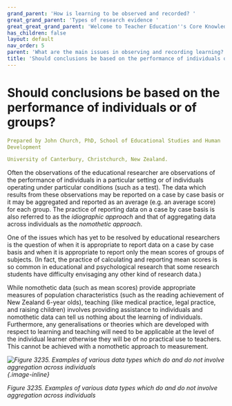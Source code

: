 ```yaml
---
grand_parent: 'How is learning to be observed and recorded? '
great_grand_parent: 'Types of research evidence '
great_great_grand_parent: 'Welcome to Teacher Education''s Core Knowledge and Skills.'
has_children: false
layout: default
nav_order: 5
parent: 'What are the main issues in observing and recording learning? '
title: 'Should conclusions be based on the performance of individuals or of groups? '
---
```

# Should conclusions be based on the performance of individuals or of groups?


```yaml
Prepared by John Church, PhD, School of Educational Studies and Human
Development

University of Canterbury, Christchurch, New Zealand.
```


Often the observations of the educational researcher are observations of
the performance of individuals in a particular setting or of individuals
operating under particular conditions (such as a test). The data which
results from these observations may be reported on a case by case basis
or it may be aggregated and reported as an average (e.g. an average
score) for each group. The practice of reporting data on a case by case
basis is also referred to as the *idiographic approach* and that of
aggregating data across individuals as the *nomothetic approach*.

One of the issues which has yet to be resolved by educational
researchers is the question of when it is appropriate to report data on
a case by case basis and when it is appropriate to report only the mean
scores of groups of subjects. (In fact, the practice of calculating and
reporting mean scores is so common in educational and psychological
research that some research students have difficulty envisaging any
other kind of research data.)

While nomothetic data (such as mean scores) provide appropriate measures
of population characteristics (such as the reading achievement of New
Zealand 6-year olds), teaching (like medical practice, legal practice,
and raising children) involves providing assistance to individuals and
nomothetic data can tell us nothing about the learning of individuals.
Furthermore, any generalisations or theories which are developed with
respect to learning and teaching will need to be applicable at the level
of the individual learner otherwise they will be of no practical use to
teachers. This cannot be achieved with a nomothetic approach to
measurement.

*![Figure 3235. Examples of various data types which do and do not
involve aggregation across
individuals](../../../../../../assets/images/Figure3235.png "Figure 3235. Examples of various data types which do and do not involve aggregation across individuals"){.image-inline}*

*Figure 3235. Examples of various data types which do and do not involve
aggregation across individuals*
